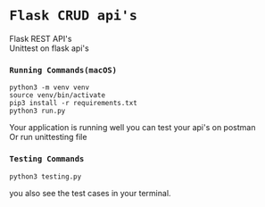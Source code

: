 # `Flask CRUD api's`

Flask REST API's \
Unittest on flask api's

### `Running Commands(macOS)`

```
python3 -m venv venv
source venv/bin/activate
pip3 install -r requirements.txt
python3 run.py
```

Your application is running well you can test your api's on postman \
Or run unittesting file

### `Testing Commands`

```
python3 testing.py
```

you also see the test cases in your terminal.
